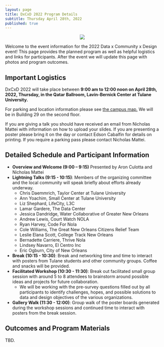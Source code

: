 ```yaml
---
layout: page
title: DxCxD 2022 Program Details
subtitle: Thursday April 28th, 2022
published: true
---
```

<p style="text-align:center;"><img src="{{ 'img/dxcxd_logo.png' | relative_url }}"/></p>

Welcome to the event information for the 2022 Data x Community x Design event! This page provides the planned program as well as helpful logistics and links for participants. After the event we will update this page with photos and program outcomes.

## Important Logistics

DxCxD 2022 will take place between **9:00 am to 12:00 noon on April 28th, 2022, Thursday, in the Qatar Ballroom, Lavin-Bernick Center at Tulane University.**

For parking and location information please see [the campus map.](https://campusservices.tulane.edu/sites/campusservices.tulane.edu/files/TU%20Parking%20Map%202021-22.pdf) We will be in Building 29 on the second floor.

If you are giving a talk you should have received an email from Nicholas Mattei with information on how to upload your slides. If you are presenting a poster please bring it on the day or contact Edson Cabalfin for details on printing. If you require a parking pass please contact Nicholas Mattei.

## Detailed Schedule and Participant Information

* **Overview and Welcome (9:00 – 9:15)** Presented by Aron Culotta and Nicholas Mattei
* **Lightning Talks (9:15 - 10:15)**: Members of the organizing committee and the local community will speak briefly about efforts already underway.
  * Chris Daemmrich, Taylor Center at Tulane University
  * Ann Yoachim, Small Center at Tulane University
  * Liz Shephard, LifeCity, L3C
  * Lamar Gardere, The Data Center
  * Jessica Dandridge, Water Collaborative of Greater New Orleans
  * Andrew Lewis, Court Watch NOLA
  * Ryan Harvey, Code For Nola
  * Cole Williams, The Great New Orleans Citizens Relief Team
  * Leslie Elana Scott, College Track New Orleans
  * Bernadette Carriere, Thrive Nola
  * Lindsey Navarro, El Centro Inc
  * Eric Ogburn, City of New Orleans
* **Break (10:15 - 10:30)**: Break and networking time and time to interact with posters from Tulane students and other community groups. Coffee and snacks will be provided.
* **Facilitated Workshop (10:30 - 11:30)**: Break out facilitated small group session with around 5 to 8 attendees to brainstorm around possible ideas and projects for future collaboration.
  * We will be working with the pre-survey questions filled out by all participants to identify challenges, hopes, and possible solutions to data and design objectives of the various organizations.
* **Gallery Walk (11:30 - 12:00)**: Group walk of the poster boards generated during the workshop sessions and continued time to interact with posters from the break session.

## Outcomes and Program Materials

TBD.
